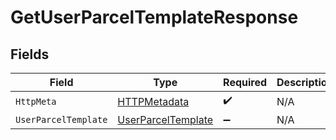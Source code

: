# GetUserParcelTemplateResponse


## Fields

| Field                                                               | Type                                                                | Required                                                            | Description                                                         |
| ------------------------------------------------------------------- | ------------------------------------------------------------------- | ------------------------------------------------------------------- | ------------------------------------------------------------------- |
| `HttpMeta`                                                          | [HTTPMetadata](../../Models/Components/HTTPMetadata.md)             | :heavy_check_mark:                                                  | N/A                                                                 |
| `UserParcelTemplate`                                                | [UserParcelTemplate](../../Models/Components/UserParcelTemplate.md) | :heavy_minus_sign:                                                  | N/A                                                                 |